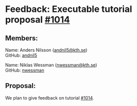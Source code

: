 # Feedback: Executable tutorial proposal [#1014](https://github.com/KTH/devops-course/pull/1014)

## Members:

Name: Anders Nilsson (andnil5@kth.se)  
GitHub: [andnil5](https://github.com/andnil5)

Name: Niklas Wessman (nwessman@kth.se)  
GitHub: [nwessman](https://github.com/nwessman)

## Proposal:

We plan to give feedback on tutorial [#1014](https://github.com/KTH/devops-course/pull/1014).
